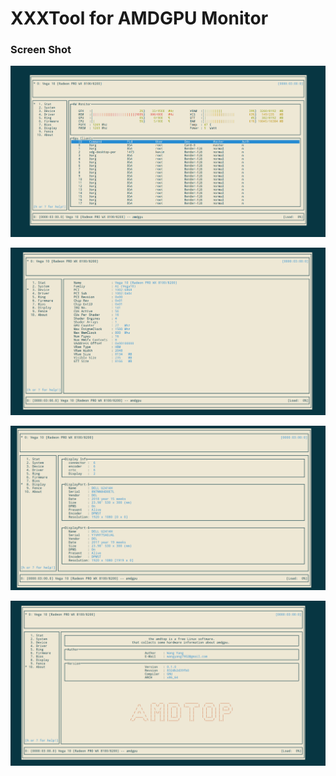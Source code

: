 # XXXTool for AMDGPU Monitor

### Screen Shot

![amdtop](./screenshot/amdtop-1.png)

![amdtop](./screenshot/amdtop-2.png)

![amdtop](./screenshot/amdtop-4.png)

![amdtop](./screenshot/amdtop-3.png)